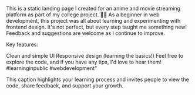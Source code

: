 This is a static landing page I created for an anime and movie streaming platform as part of my college project. 🎥🍿 As a beginner in web development, this project was all about learning and experimenting with frontend design. It's not perfect, but every step taught me something new! Feedback and suggestions are welcome as I continue to improve.

Key features:

Clean and simple UI
Responsive design (learning the basics!)
Feel free to explore the code, and if you have any tips, I'd love to hear them! #learninginpublic #webdevelopment"

This caption highlights your learning process and invites people to view the code, share feedback, and support your growth.
